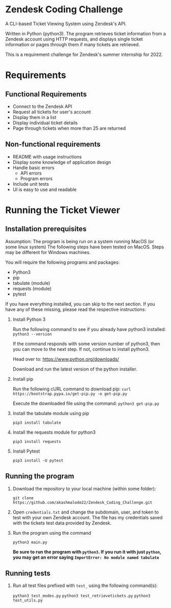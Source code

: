 ﻿# Zendesk Coding Challenge

A CLI-based Ticket Viewing System using Zendesk's API. 

Written in Python (python3). The program retrieves ticket information from a Zendesk account using HTTP requests, and displays single ticket information or pages through them if many tickets are retrieved.

This is a requirement challenge for Zendesk's summer internship for 2022.


# Requirements
## Functional Requirements
- Connect to the Zendesk API
- Request all tickets for user's account
- Display them in a list
- Display individual ticket details
- Page through tickets when more than 25 are returned

## Non-functional requirements
- README with usage instructions
- Display some knowledge of application design
- Handle basic errors
	- API errors
	- Program errors
- Include unit tests
- UI is easy to use and readable

# Running the Ticket Viewer

## Installation prerequisites
Assumption: The program is being run on a system running MacOS (or some linux system)
The following steps have been tested on MacOS. Steps may be different for Windows machines.

You will require the following programs and packages:

- Python3
- pip
- tabulate (module)
- requests (module)
- pytest

If you have everything installed, you can skip to the next section. If you have any of these missing, please read the respective instructions:


 1. Install Python 3

	Run the following command to see if you already have python3 installed:
	```python3 --version```
	
	If the command responds with some version number of python3, then you can move to the next step. If not, continue to install python3.
	
	Head over to: https://www.python.org/downloads/
	
	Download and run the latest version of the python installer.

2. Install pip

	Run the following cURL command to download pip:
	```curl https://bootstrap.pypa.io/get-pip.py -o get-pip.py```

	Execute the downloaded file using the command:
	```python3 get-pip.py```

3. Install the tabulate module using pip
	
	```pip3 install tabulate```

4. Install the requests module for python3
	
	```pip3 install requests```

5. Install Pytest
	
	```pip3 install -U pytest```
	
## Running the program

1. Download the repository to your local machine (within some folder):

	```
	git clone https://github.com/akashmalode22/Zendesk_Coding_Challenge.git
	```

2. Open `credentials.txt` and change the subdomain, user, and token to test with your own Zendesk account. The file has my credentials saved with the tickets test data provided by Zendesk.
3. Run the program using the command
	```
	python3 main.py
	```
	**Be sure to run the program with `python3`. If you run it with just `python`, you may get an error saying 		`ImportError: No module named tabulate`**

## Running tests
1. Run all test files prefixed with `test_` using the following command(s):

	```python3 test_modes.py```
	```python3 test_retrievetickets.py```
	```python3 test_utils.py```


